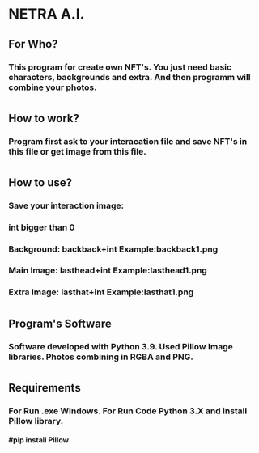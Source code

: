 # NETRA A.I.

## For Who?
### This program for create own NFT's. You just need basic characters, backgrounds and extra. And then programm will combine your photos. 
#
## How to work?
### Program first ask to your interacation file and save NFT's in this file or get image from this file. 
#
## How to use?
### Save your interaction image:
### int bigger than 0
### Background: backback+int Example:backback1.png
### Main Image: lasthead+int Example:lasthead1.png
### Extra Image: lasthat+int Example:lasthat1.png
#
## Program's Software
### Software developed with Python 3.9. Used Pillow Image libraries. Photos combining in RGBA and PNG.
#
## Requirements
### For Run .exe Windows. For Run Code Python 3.X and install Pillow library.
#### #pip install Pillow 
